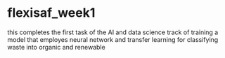 # flexisaf_week1

this completes the first task of the AI and data science track of training a model that employes neural network and transfer learning for classifying waste into organic and renewable 
